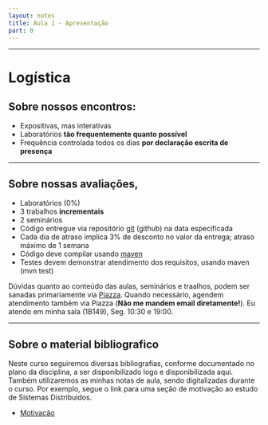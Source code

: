```yaml
---
layout: notes
title: Aula 1 - Apresentação
part: 0 
---
```


-------

# Logística

## Sobre nossos encontros:

* Expositivas, mas interativas
* Laboratórios **tão frequentemente quanto possível**
* Frequência controlada todos os dias **por declaração escrita de presença**

---

## Sobre nossas avaliações,

* Laboratórios (0%)
* 3 trabalhos **incrementais**
* 2 seminários
* Código entregue via repositório [git](https://git-scm.com/book/en/v2/Getting-Started-About-Version-Control) (github) na data especificada
* Cada dia de atraso implica 3% de desconto no valor da entrega; atraso máximo de 1 semana
* Código deve compilar usando  [maven](\href{https://maven.apache.org/guides/getting-started/maven-in-five-minutes.html)
* Testes devem demonstrar atendimento dos requisitos, usando maven (mvn test)

Dúvidas quanto ao conteúdo das aulas, seminários e traalhos, podem ser sanadas primariamente via [Piazza](piazza.com/ufu.br/semester22019/gbc074gsi028). Quando necessário, agendem atendimento também via Piazza (**Não me mandem email diretamente!**). Eu atendo em minha sala (1B149), Seg. 10:30 e 19:00.


---

## Sobre o material bibliografico

Neste curso seguiremos diversas bibliografias, conforme documentado no plano da disciplina, a ser disponibilizado logo e disponibilizada aqui.
Também utilizaremos as minhas notas de aula, sendo digitalizadas durante o curso.
Por exemplo, segue o link para uma seção de motivação ao estudo de Sistemas Distribuídos.

* [Motivação](https://lasarojc.github.io/ds_notes/notes/intro/1_porque.html)
